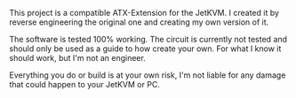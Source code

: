 This project is a compatible ATX-Extension for the JetKVM.
I created it by reverse engineering the original one and creating my own version of it.

The software is tested 100% working.
The circuit is currently not tested and should only be used as a guide to how create your own. For what I know it should work, but I'm not an engineer.

Everything you do or build is at your own risk, I'm not liable for any damage that could happen to your JetKVM or PC.
